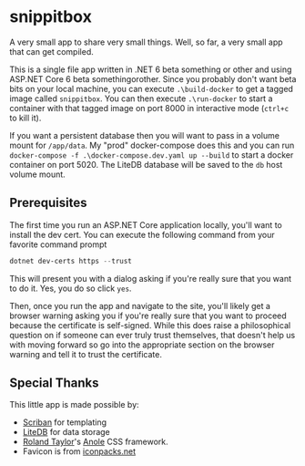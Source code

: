 # snippitbox
A very small app to share very small things. Well, so far, a very small app that can get compiled.

This is a single file app written in .NET 6 beta something or other and using ASP.NET Core 6 beta somethingorother. 
Since you probably don't want beta bits on your local machine, you can execute `.\build-docker` to get a tagged image called `snippitbox`.
You can then execute `.\run-docker` to start a container with that tagged image on port 8000 in interactive mode (`ctrl+c` to kill it).

If you want a persistent database then you will want to pass in a volume mount for `/app/data`. My "prod" docker-compose does this and you can run `docker-compose -f .\docker-compose.dev.yaml up --build` 
to start a docker container on port 5020. The LiteDB database will be saved to the `db` host volume mount.

## Prerequisites

The first time you run an ASP.NET Core application locally, you'll want to install the dev cert. You can execute the following command from your favorite command prompt

```powershell
dotnet dev-certs https --trust
```

This will present you with a dialog asking if you're really sure that you want to do it. Yes, you do so click `yes`.

Then, once you run the app and navigate to the site, you'll likely get a browser warning asking you if you're really sure that you want to proceed because the certificate is self-signed. While this does raise
a philosophical question on if someone can ever truly trust themselves, that doesn't help us with moving forward so go into the appropriate section on the browser warning and tell it to trust the certificate.

## Special Thanks

This little app is made possible by:
- [Scriban](https://github.com/scriban/scriban) for templating
- [LiteDB](https://www.litedb.org) for data storage
- [Roland Taylor](https://twitter.com/rolandixor/)'s [Anole](https://github.com/rolandixor/anole) CSS framework.
- Favicon is from [iconpacks.net](https://www.iconpacks.net)
